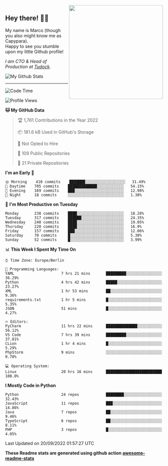 <img src="https://capypara.de/para_logo.png?a=13" align="right" width="300">

## Hey there! 👋🙃
My name is Marco (though you also might know me as Capypara).  
Happy to see you stumble upon my little Github profile!

*I am CTO & Head of Production at <a href="http://tudock.de">Tudock</a>.*


![My Github Stats](https://github-readme-stats.vercel.app/api?username=theCapypara&show_icons=true&title_color=8ea106&text_color=ffffff&icon_color=8ea106&bg_color=2F343F&hide_border=1)

---
<!--START_SECTION:waka-->
![Code Time](http://img.shields.io/badge/Code%20Time-1%2C800%20hrs%2017%20mins-blue)

![Profile Views](http://img.shields.io/badge/Profile%20Views-0-blue)

**🐱 My GitHub Data** 

> 🏆 1,761 Contributions in the Year 2022
 > 
> 📦 181.6 kB Used in GitHub's Storage 
 > 
> 🚫 Not Opted to Hire
 > 
> 📜 109 Public Repositories 
 > 
> 🔑 21 Private Repositories  
 > 
**I'm an Early 🐤** 

```text
🌞 Morning    410 commits    ███████░░░░░░░░░░░░░░░░░░   31.49% 
🌆 Daytime    705 commits    █████████████░░░░░░░░░░░░   54.15% 
🌃 Evening    169 commits    ███░░░░░░░░░░░░░░░░░░░░░░   12.98% 
🌙 Night      18 commits     ░░░░░░░░░░░░░░░░░░░░░░░░░   1.38%

```
📅 **I'm Most Productive on Tuesday** 

```text
Monday       238 commits    ████░░░░░░░░░░░░░░░░░░░░░   18.28% 
Tuesday      317 commits    ██████░░░░░░░░░░░░░░░░░░░   24.35% 
Wednesday    248 commits    ████░░░░░░░░░░░░░░░░░░░░░   19.05% 
Thursday     220 commits    ████░░░░░░░░░░░░░░░░░░░░░   16.9% 
Friday       157 commits    ███░░░░░░░░░░░░░░░░░░░░░░   12.06% 
Saturday     70 commits     █░░░░░░░░░░░░░░░░░░░░░░░░   5.38% 
Sunday       52 commits     █░░░░░░░░░░░░░░░░░░░░░░░░   3.99%

```


📊 **This Week I Spent My Time On** 

```text
⌚︎ Time Zone: Europe/Berlin

💬 Programming Languages: 
YAML                     7 hrs 21 mins       █████████░░░░░░░░░░░░░░░░   36.29% 
Python                   4 hrs 42 mins       █████░░░░░░░░░░░░░░░░░░░░   23.27% 
XML                      1 hr 53 mins        ██░░░░░░░░░░░░░░░░░░░░░░░   9.36% 
requirements.txt         1 hr 5 mins         █░░░░░░░░░░░░░░░░░░░░░░░░   5.35% 
JSON                     51 mins             █░░░░░░░░░░░░░░░░░░░░░░░░   4.27%

🔥 Editors: 
PyCharm                  11 hrs 22 mins      ██████████████░░░░░░░░░░░   56.12% 
VS Code                  7 hrs 39 mins       █████████░░░░░░░░░░░░░░░░   37.81% 
CLion                    1 hr 4 mins         █░░░░░░░░░░░░░░░░░░░░░░░░   5.29% 
PhpStorm                 9 mins              ░░░░░░░░░░░░░░░░░░░░░░░░░   0.78%

💻 Operating System: 
Linux                    20 hrs 16 mins      █████████████████████████   100.0%

```

**I Mostly Code in Python** 

```text
Python                   24 repos            ████████░░░░░░░░░░░░░░░░░   32.43% 
JavaScript               11 repos            ███░░░░░░░░░░░░░░░░░░░░░░   14.86% 
Java                     7 repos             ██░░░░░░░░░░░░░░░░░░░░░░░   9.46% 
TypeScript               6 repos             ██░░░░░░░░░░░░░░░░░░░░░░░   8.11% 
PHP                      3 repos             █░░░░░░░░░░░░░░░░░░░░░░░░   4.05%

```



 Last Updated on 20/09/2022 01:57:27 UTC
<!--END_SECTION:waka-->

**These Readme stats are generated using github action [awesome-readme-stats](https://github.com/anmol098/waka-readme-stats)**
